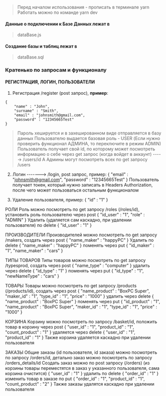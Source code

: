 > Перед началом использования - прописать в терминале yarn
> Работать можно по команде yarn dev

#### Данные о подключении к Базе Данных лежат в ####
> dataBase.js

#### Создание базы и таблиц лежат в ####
> dataBase.sql

### Кратенько по запросам и функционалу ###

#### РЕГИСТРАЦИЯ, ЛОГИН, ПОЛЬЗОВАТЕЛИ ####
1. Регистрация /register (post запрос), **пример**:
```
{
    "name" : "John",
    "surname" : "Smith",
    "email" : "johnsmith@gmail.com",
    "password" : "12345665Test"
}
```

> Пароль хешируется и в захешированном виде отправляется в базу данных
> Пользователю выдается базовая роль - USER (Если нужно проверить функционал АДМИНА, то переключите в режим ADMIN)
> Пользователь получает свой id, по которому может посмотреть информацию о себе через get запрос (когда войдет в аккаунт) -----> /users/id
> А Админы могут посмотреть всех по get запросу /users

2. Логин -------> /login, post запрос, пример:
{
    "email" : "johnsmith@gmail.com",
    "password" : "12345665Test"
}
Пользователь получает токен, который нужно записать в Headers Authorization, после чего может пользоваться остальным функционалом

3. Удаление пользователя, пример:
{
    "id" : "1"
}



РОЛИ
Роль можно посмотреть по get запросу /roles (/roles/id), установить роль пользователю через post
{
    "id_user" : "1",
    "role" : "ADMIN"
}
Удалить (удаляется сам каскадно, при удалении пользователя) по delete
{
    "id_user" : "1"
}


ПРОИЗВОДИТЕЛИ
Производителей можно посмотреть по get запросу /makers, создать через post
{
    "name_maker" : "happyPC"
}
Удалить по delete
{
    "name_maker" : "happyPC"
}
поменять через put
{
    "id_maker" : "1",
    "name_maker" : "cars"
}



ТИПЫ ТОВАРОВ
Типы товаров можно посмотреть по get запросу /typesprod, создать через post
{
    "name_type" : "computer"
}
удалить через delete
{
    "id_type" : "1"
}
поменять через put
{
    "id_type" : "1",
    "newNameType" : "cars"
}



ТОВАРЫ
Товары можно посмотреть по get запросу /products (/products/id), создать через post
{
    "name_product" : "BoxPC Super",
    "maker_id" : "1",
    "type_id" : "1",
    "price" : "1000"
}
удалить через delete
{
    "name_product" : "BoxPC Super"
}
поменять через put
{
    "id_product" : "1",
    "name_product" : "BoxPC Super",
    "maker_id" : "1",
    "type_id" : "1",
    "price" : "1000"
}



КОРЗИНА
Корзину можно посмотреть по запросу /basket/id, положить товар в корзину через post
{
    "user_id" : "1",
    "product_id" : "1",
    "count_product" : "1"
}
удаляется через delete
{
    "user_id" : "1",
    "product_id" : "1"
}
Также корзина удаляется каскадно при удалении пользователя




ЗАКАЗЫ
Общие заказы (id пользователя, id заказа) можно посмотреть по запросу /orders/id, детально заказ можно посмотреть по запросу /orders_details/id
Создать заказ можно по post запросу (/orders) (из корзины товары переместятся в заказ у указанного пользователя, сама корзина очистится)
{
    "user_id" : "1"
}
удалить по delete
{
    "order_id" : "1"
}
изменить товар в заказе по put
{
    "order_id" : "1",
    "product_id" : "1",
    "count_product" : "2"
}
Также заказы удалятся каскадно при удалении пользователя
